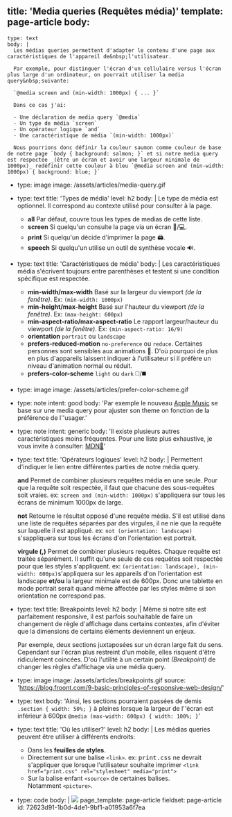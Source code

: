 title: 'Media queries (Requêtes média)'
template: page-article
body:
  -
    type: text
    body: |
      Les médias queries permettent d'adapter le contenu d'une page aux caractéristiques de l'appareil de&nbsp;l'utilisateur. 
      
      Par exemple, pour distinguer l'écran d'un cellulaire versus l'écran plus large d'un ordinateur, on pourrait utiliser la media query&nbsp;suivante:
      
      `@media screen and (min-width: 1000px) { ... }`
      
      Dans ce cas j'ai:
      
      - Une déclaration de media query `@media`
      - Un type de média `screen`
      - Un opérateur logique `and`
      - Une caractéristique de média `(min-width: 1000px)`
      
      Nous pourrions donc définir la couleur saumon comme couleur de base de notre page `body { background: salmon; }` et si notre media query est respectée _(être un écran et avoir une largeur minimale de 1000px)_ redéfinir cette couleur à bleu `@media screen and (min-width: 1000px) { background: blue; }`
  -
    type: image
    image: /assets/articles/media-query.gif
  -
    type: text
    title: 'Types de média'
    level: h2
    body: |
      Le type de média est optionnel. Il correspond au contexte utilisé pour consulter à la page.
      
      - **all** Par défaut, couvre tous les types de medias de cette liste.
      - **screen** Si quelqu'un consulte la page via un écran 📱/💻.
      - **print** Si quelqu'un décide d'imprimer la page 🖨️.
      - **speech** Si quelqu'un utilise un outil de synthèse vocale 🔊.
  -
    type: text
    title: 'Caractéristiques de média'
    body: |
      Les caractéristiques média s'écrivent toujours entre parenthèses et testent si une condition spécifique est respectée.
      
      - **min-width/max-width** Basé sur la largeur du viewport _(de la fenêtre)_. Ex: `(min-width: 1000px)`
      - **min-height/max-height**	Basé sur l'hauteur du viewport _(de la fenêtre)_. Ex: `(max-height: 600px)`
      - **min-aspect-ratio/max-aspect-ratio** Le rapport largeur/hauteur du viewport _(de la fenêtre)_. Ex: `(min-aspect-ratio: 16/9)`
      - **orientation** `portrait` ou `landscape`
      - **prefers-reduced-motion** `no-preference` ou `reduce`. Certaines personnes sont sensibles aux animations 🤮. D'où pourquoi de plus en plus d'appareils laissent indiquer à l'utilisateur si il préfère un niveau d'animation normal ou réduit.
      - **prefers-color-scheme** `light` ou `dark` ◻️/◼️
  -
    type: image
    image: /assets/articles/prefer-color-scheme.gif
  -
    type: note
    intent: good
    body: 'Par exemple le nouveau [Apple Music](https://www.apple.com/ca/fr/apple-music/) se base sur une media query pour ajuster son theme on fonction de la préférence de l''usager.'
  -
    type: note
    intent: generic
    body: 'Il existe plusieurs autres caractéristiques moins fréquentes. Pour une liste plus exhaustive, je vous invite à consulter: [MDN🦖](https://developer.mozilla.org/fr/docs/Web/CSS/Requ%C3%AAtes_m%C3%A9dia/Utiliser_les_Media_queries)'
  -
    type: text
    title: 'Opérateurs logiques'
    level: h2
    body: |
      Permettent d'indiquer le lien entre différentes parties de notre média query.
      
      **and** Permet de combiner plusieurs requêtes média en une seule. Pour que la requête soit respectée, il faut que chacune des sous-requêtes soit vraies. ex: `screen and (min-width: 1000px)` s'appliquera sur tous les écrans de minimum 1000px de large.
      
      **not** Retourne le résultat opposé d'une requête média. S'il est utilisé dans une liste de requêtes séparées par des virgules, il ne nie que la requête sur laquelle il est appliqué. ex: `not (orientation: landscape)` s'sappliquera sur tous les écrans d'on l'orientation est portrait.
      
      **virgule (,)** Permet de combiner plusieurs requêtes. Chaque requête est traitée séparément. Il suffit qu'une seule de ces requêtes soit respectée pour que les styles s'appliquent. ex: `(orientation: landscape), (min-width: 600px)`s'appliquera sur les appareils d'on l'orientation est landscape **et/ou** la largeur minimale est de 600px. Donc une tablette en mode portrait serait quand même affectée par les styles même si son orientation ne correspond pas.
  -
    type: text
    title: Breakpoints
    level: h2
    body: |
      Même si notre site est parfaitement responsive, il est parfois souhaitable de faire un changement de règle d'affichage dans certains contextes, afin d'éviter que la dimensions de certains éléments deviennent un enjeux. 
      
      Par exemple, deux sections juxtaposées sur un écran large fait du sens. Cependant sur l'écran plus restreint d'un mobile, elles risquent d'être ridiculement coincées. D'où l'utilité à un certain point *(Breakpoint)* de changer les règles d'affichage via une média query.
  -
    type: image
    image: /assets/articles/breakpoints.gif
    source: 'https://blog.froont.com/9-basic-principles-of-responsive-web-design/'
  -
    type: text
    body: 'Ainsi, les sections pourraient passées de demis `.section { width: 50%; }` à pleines lorsque la largeur de l''écran est inférieur à 600px `@media (max-width: 600px) { width: 100%; }`'
  -
    type: text
    title: 'Où les utiliser?'
    level: h2
    body: |
      Les médias queries peuvent être utiliser à différents endroits:
      
      - Dans les **feuilles de styles**.
      - Directement sur une balise `<link>`. ex: <samp>print.css</samp> ne devrait s'appliquer que lorsque l'utilisateur souhaite imprimer `<link href="print.css" rel="stylesheet" media="print">`
      - Sur la balise enfant `<source>` de certaines balises. Notamment&nbsp;`<picture>`.
  -
    type: code
    body: |
      <picture>
        <source srcset="image-landscape.jpg" media="(orientation: landscape)">
        <img src="image-portrait.jpg">
      </picture>
page_template: page-article
fieldset: page-article
id: 72623d91-1b0d-4de1-9bf1-a01953a6f7ea
